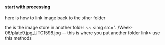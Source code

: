 #### start with processing
here is how to link image back to the other folder

the is the image store in another folder ~~ <img src="../Week-06/plate9.jpg_UTC1598.jpg -- this is where you put another folder link>
use this methods
